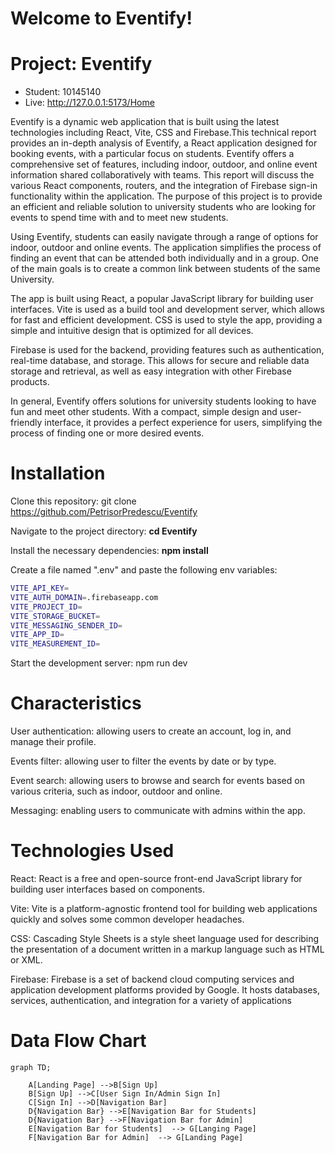 # Welcome to Eventify!
# Project: Eventify
- Student: 10145140
- Live: http://127.0.0.1:5173/Home

Eventify is a dynamic web application that is built using the latest technologies including React, Vite, CSS and Firebase.This technical report provides an in-depth analysis of Eventify, a React application designed for booking events, with a particular focus on students. Eventify offers a comprehensive set of features, including indoor, outdoor, and online event information shared collaboratively with teams. This report will discuss the various React components, routers, and the integration of Firebase sign-in functionality within the application. The purpose of this project is to provide an efficient and reliable solution to university students who are looking for events to spend time with and to meet new students.

Using Eventify, students can easily navigate through a range of options for indoor, outdoor and online events. The application simplifies the process of finding an event that can be attended both individually and in a group. One of the main goals is to create a common link between students of the same University.

The app is built using React, a popular JavaScript library for building user interfaces. Vite is used as a build tool and development server, which allows for fast and efficient development. CSS is used to style the app, providing a simple and intuitive design that is optimized for all devices.

Firebase is used for the backend, providing features such as authentication, real-time database, and storage. This allows for secure and reliable data storage and retrieval, as well as easy integration with other Firebase products.

In general, Eventify offers solutions for university students looking to have fun and meet other students. With a compact, simple design and user-friendly interface, it provides a perfect experience for users, simplifying the process of finding one or more desired events.

# Installation

Clone this repository: git clone https://github.com/PetrisorPredescu/Eventify

Navigate to the project directory: **cd Eventify**

Install the necessary dependencies: **npm install**

Create a file named ".env" and paste the following env variables:

```sh
VITE_API_KEY=
VITE_AUTH_DOMAIN=.firebaseapp.com
VITE_PROJECT_ID=
VITE_STORAGE_BUCKET=
VITE_MESSAGING_SENDER_ID=
VITE_APP_ID=
VITE_MEASUREMENT_ID=
```

Start the development server: npm run dev

# Characteristics

User authentication: allowing users to create an account, log in, and manage their profile.

Events filter: allowing user to filter the events by date or by type.

Event search: allowing users to browse and search for events based on various criteria, such as indoor, outdoor and online.

Messaging: enabling users to communicate with admins within the app.

# Technologies Used

React: React is a free and open-source front-end JavaScript library for building user interfaces based on components.

Vite: Vite is a platform-agnostic frontend tool for building web applications quickly and solves some common developer headaches.

CSS: Cascading Style Sheets is a style sheet language used for describing the presentation of a document written in a markup language such as HTML or XML.

Firebase: Firebase is a set of backend cloud computing services and application development platforms provided by Google. It hosts databases, services, authentication, and integration for a variety of applications

# Data Flow Chart

```mermaid
graph TD;
    
    A[Landing Page] -->B[Sign Up]
    B[Sign Up] -->C[User Sign In/Admin Sign In]
    C[Sign In] -->D[Navigation Bar]
    D{Navigation Bar} -->E[Navigation Bar for Students]
    D{Navigation Bar} -->F[Navigation Bar for Admin]
    E[Navigation Bar for Students]  --> G[Langing Page]
    F[Navigation Bar for Admin]  --> G[Landing Page]
```



